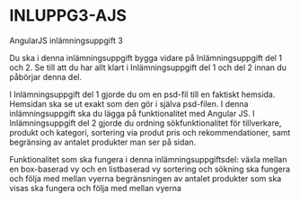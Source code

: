 # INLUPPG3-AJS
AngularJS inlämningsuppgift 3

Du ska i denna inlämningsuppgift bygga vidare på Inlämningsuppgift del 1 och 2. Se till att du har allt klart i Inlämningsuppgift del 1 och del 2 innan du påbörjar denna del.

I Inlämningsuppgift del 1 gjorde du om en psd-fil till en faktiskt hemsida. Hemsidan ska se ut exakt som den gör i själva psd-filen. I denna inlämningsuppgift ska du lägga på funktionalitet med Angular JS. I Inlämningsuppgift del 2 gjorde du ordning sökfunktionalitet för tillverkare, produkt och kategori, sortering via produt pris och rekommendationer, samt begränsing av antalet produkter man ser på sidan.

Funktionalitet som ska fungera i denna inlämningsuppgiftsdel:
växla mellan en box-baserad vy och en listbaserad vy
sortering och sökning ska fungera och följa med mellan vyerna
begränsningen av antalet produkter som ska visas ska fungera och följa med mellan vyerna

